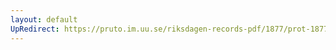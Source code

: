 ```yaml
---
layout: default
UpRedirect: https://pruto.im.uu.se/riksdagen-records-pdf/1877/prot-1877--fk--022.pdf
---
```

